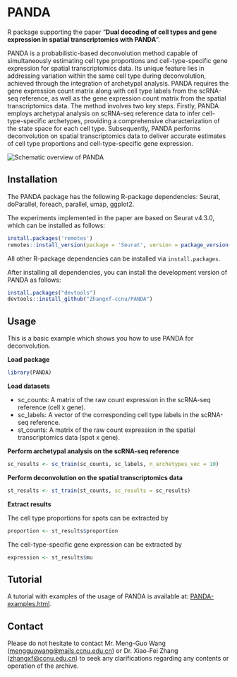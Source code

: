 
<!-- README.md is generated from README.Rmd. Please edit that file -->

# PANDA

<!-- badges: start -->
<!-- badges: end -->

R package supporting the paper “**Dual decoding of cell types and gene
expression in spatial transcriptomics with PANDA**”.

PANDA is a probabilistic-based deconvolution method capable of
simultaneously estimating cell type proportions and cell-type-specific
gene expression for spatial transcriptomics data. Its unique feature
lies in addressing variation within the same cell type during
deconvolution, achieved through the integration of archetypal analysis.
PANDA requires the gene expression count matrix along with cell type
labels from the scRNA-seq reference, as well as the gene expression
count matrix from the spatial transcriptomics data. The method involves
two key steps. Firstly, PANDA employs archetypal analysis on scRNA-seq
reference data to infer cell-type-specific archetypes, providing a
comprehensive characterization of the state space for each cell type.
Subsequently, PANDA performs deconvolution on spatial transcriptomics
data to deliver accurate estimates of cell type proportions and
cell-type-specific gene expression.

![Schematic overview of PANDA](figure1.png)

## Installation

The PANDA package has the following R-package dependencies: Seurat,
doParallel, foreach, parallel, umap, ggplot2.

The experiments implemented in the paper are based on Seurat v4.3.0,
which can be installed as follows:

``` r
install.packages('remotes')
remotes::install_version(package = 'Seurat', version = package_version('4.3.0'))
```

All other R-package dependencies can be installed via
`install.packages`.

After installing all dependencies, you can install the development
version of PANDA as follows:

``` r
install.packages("devtools")
devtools::install_github("Zhangxf-ccnu/PANDA")
```

## Usage

This is a basic example which shows you how to use PANDA for
deconvolution.

**Load package**

``` r
library(PANDA)
```

**Load datasets**

-   sc_counts: A matrix of the raw count expression in the scRNA-seq
    reference (cell x gene).
-   sc_labels: A vector of the corresponding cell type labels in the
    scRNA-seq reference.
-   st_counts: A matrix of the raw count expression in the spatial
    transcriptomics data (spot x gene).

**Perform archetypal analysis on the scRNA-seq reference**

``` r
sc_results <- sc_train(sc_counts, sc_labels, n_archetypes_vec = 10)
```

**Perform deconvolution on the spatial transcriptomics data**

``` r
st_results <- st_train(st_counts, sc_results = sc_results)
```

**Extract results**

The cell type proportions for spots can be extracted by

``` r
proportion <- st_results$proportion
```

The cell-type-specific gene expression can be extracted by

``` r
expression <- st_results$mu
```

## Tutorial

A tutorial with examples of the usage of PANDA is available at:
[PANDA-examples.html](https://github.com/Zhangxf-ccnu/PANDA-examples).

## Contact

Please do not hesitate to contact Mr. Meng-Guo Wang
(<mengguowang@mails.ccnu.edu.cn>) or Dr. Xiao-Fei Zhang
(<zhangxf@ccnu.edu.cn>) to seek any clarifications regarding any
contents or operation of the archive.
